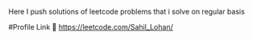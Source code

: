 Here I push solutions of leetcode problems that i solve on regular basis

#Profile Link 🔗 https://leetcode.com/Sahil_Lohan/
